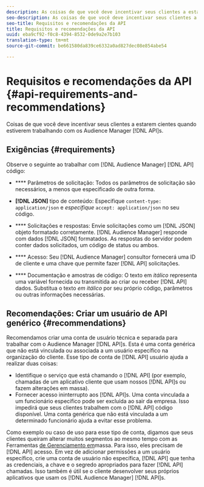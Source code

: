 ```yaml
---
description: As coisas de que você deve incentivar seus clientes a estarem cientes quando estiverem trabalhando com as APIs do Audience Manager.
seo-description: As coisas de que você deve incentivar seus clientes a estarem cientes quando estiverem trabalhando com as APIs do Audience Manager.
seo-title: Requisitos e recomendações da API
title: Requisitos e recomendações da API
uuid: eba9cf92-f0c8-4394-8532-0de9a2e7b103
translation-type: tm+mt
source-git-commit: be661580da839ce6332a0ad827dec08e854abe54

---
```



# Requisitos e recomendações da API {#api-requirements-and-recommendations}

Coisas de que você deve incentivar seus clientes a estarem cientes quando estiverem trabalhando com os Audience Manager [!DNL API]s.

## Exigências {#requirements}

Observe o seguinte ao trabalhar com [!DNL Audience Manager] [!DNL API] código:

* **** Parâmetros de solicitação: Todos os parâmetros de solicitação são necessários, a menos que especificado de outra forma.
* **[!DNL JSON]** tipo de conteúdo: Especifique `content-type: application/json` e *especifique* `accept: application/json` no seu código.

* **** Solicitações e respostas: Envie solicitações como um [!DNL JSON] objeto formatado corretamente. [!DNL Audience Manager] responde com dados [!DNL JSON] formatados. As respostas do servidor podem conter dados solicitados, um código de status ou ambos.

* **** Acesso: Seu [!DNL Audience Manager] consultor fornecerá uma ID de cliente e uma chave que permite fazer [!DNL API] solicitações.

* **** Documentação e amostras de código: O texto em *itálico* representa uma variável fornecida ou transmitida ao criar ou receber [!DNL API] dados. Substitua o texto *em itálico* por seu próprio código, parâmetros ou outras informações necessárias.

## Recomendações: Criar um usuário de API genérico {#recommendations}

Recomendamos criar uma conta de usuário técnica e separada para trabalhar com o Audience Manager [!DNL API]s. Esta é uma conta genérica que não está vinculada ou associada a um usuário específico na organização do cliente. Esse tipo de conta de [!DNL API] usuário ajuda a realizar duas coisas:

* Identifique o serviço que está chamando o [!DNL API] (por exemplo, chamadas de um aplicativo cliente que usam nossos [!DNL API]s ou fazem alterações em massa).
* Fornecer acesso ininterrupto aos [!DNL API]s. Uma conta vinculada a um funcionário específico pode ser excluída ao sair da empresa. Isso impedirá que seus clientes trabalhem com o [!DNL API] código disponível. Uma conta genérica que não está vinculada a um determinado funcionário ajuda a evitar esse problema.

Como exemplo ou caso de uso para esse tipo de conta, digamos que seus clientes queiram alterar muitos segmentos ao mesmo tempo com as Ferramentas [de Gerenciamento em](https://docs.adobe.com/content/help/en/audience-manager/user-guide/reference/bult-management-tools/bulk-management-intro.html)massa. Para isso, eles precisam de [!DNL API] acesso. Em vez de adicionar permissões a um usuário específico, crie uma conta de usuário não específica, [!DNL API] que tenha as credenciais, a chave e o segredo apropriados para fazer [!DNL API] chamadas. Isso também é útil se o cliente desenvolver seus próprios aplicativos que usam os [!DNL Audience Manager] [!DNL API]s.
